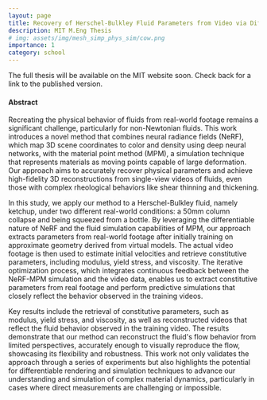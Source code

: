 ```yaml
---
layout: page
title: Recovery of Herschel-Bulkley Fluid Parameters from Video via Differentiable Simulations
description: MIT M.Eng Thesis
# img: assets/img/mesh_simp_phys_sim/cow.png
importance: 1
category: school
---
```


The full thesis will be available on the MIT website soon. Check back for a link to the published version.

#### Abstract
Recreating the physical behavior of fluids from real-world footage remains a significant challenge, particularly for non-Newtonian fluids. This work introduces a novel method that combines neural radiance fields (NeRF), which map 3D scene coordinates to color and density using deep neural networks, with the material point method (MPM), a simulation technique that represents materials as moving points capable of large deformation. Our approach aims to accurately recover physical parameters and achieve high-fidelity 3D reconstructions from single-view videos of fluids, even those with complex rheological behaviors like shear thinning and thickening.

In this study, we apply our method to a Herschel-Bulkley fluid, namely ketchup, under two different real-world conditions: a 50mm column collapse and being squeezed from a bottle. By leveraging the differentiable nature of NeRF and the fluid simulation capabilities of MPM, our approach extracts parameters from real-world footage after initially training on approximate geometry derived from virtual models. The actual video footage is then used to estimate initial velocities and retrieve constitutive parameters, including modulus, yield stress, and viscosity. The iterative optimization process, which integrates continuous feedback between the NeRF-MPM simulation and the video data, enables us to extract constitutive parameters from real footage and perform predictive simulations that closely reflect the behavior observed in the training videos.

Key results include the retrieval of constitutive parameters, such as modulus, yield stress, and viscosity, as well as reconstructed videos that reflect the fluid behavior observed in the training video. The results demonstrate that our method can reconstruct the fluid's flow behavior from limited perspectives, accurately enough to visually reproduce the flow, showcasing its flexibility and robustness. This work not only validates the approach through a series of experiments but also highlights the potential for differentiable rendering and simulation techniques to advance our understanding and simulation of complex material dynamics, particularly in cases where direct measurements are challenging or impossible.